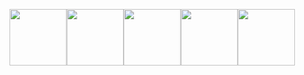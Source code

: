 <img src="https://upload.wikimedia.org/wikipedia/commons/thumb/7/73/Ruby_logo.svg/768px-Ruby_logo.svg.png" width="100"><img src="https://image.pngaaa.com/154/4122154-middle.png" width="100"><img src="https://upload.wikimedia.org/wikipedia/commons/thumb/9/99/Unofficial_JavaScript_logo_2.svg/512px-Unofficial_JavaScript_logo_2.svg.png" width="100"><img src="https://upload.wikimedia.org/wikipedia/commons/thumb/a/a7/React-icon.svg/2300px-React-icon.svg.png" width="100"><img src="https://cdn.cdnlogo.com/logos/s/13/swift.svg" width="100">

<!--
**GAierken/GAierken** is a ✨ _special_ ✨ repository because its `README.md` (this file) appears on your GitHub profile.

Here are some ideas to get you started:

- 🔭 I’m currently working on ...
- 🌱 I’m currently learning ...
- 👯 I’m looking to collaborate on ...
- 🤔 I’m looking for help with ...
- 💬 Ask me about ...
- 📫 How to reach me: ...
- 😄 Pronouns: ...
- ⚡ Fun fact: ...
-->
